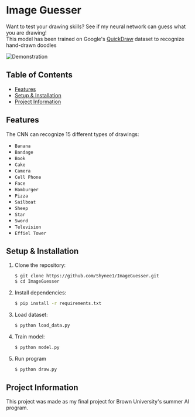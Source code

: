 # Image Guesser
Want to test your drawing skills? See if my neural network can guess what you are drawing! \
This model has been trained on Google's [QuickDraw](https://quickdraw.withgoogle.com/data) dataset to recognize hand-drawn doodles

![Demonstration](https://github.com/user-attachments/assets/059889b0-e3f1-4bdd-b67b-7c094f75131f)

## Table of Contents
- [Features](#features)
- [Setup & Installation](#setup--installation)
- [Project Information](#project-information)

## Features
The CNN can recognize 15 different types of drawings:
- `Banana`
- `Bandage`
- `Book`
- `Cake`
- `Camera`
- `Cell Phone`
- `Face`
- `Hamburger` 
- `Pizza`
- `Sailboat` 
- `Sheep`
- `Star` 
- `Sword`
- `Television`
- `Effiel Tower`

## Setup & Installation
1. Clone the repository:
   ```bash
   $ git clone https://github.com/Shynee1/ImageGuesser.git
   $ cd ImageGuesser
   ```
2. Install dependencies:
   ```bash
   $ pip install -r requirements.txt
   ```
3. Load dataset:
   ```bash
   $ python load_data.py
   ```
4. Train model:
   ```bash
   $ python model.py
   ```
5. Run program
   ```bash
   $ python draw.py
   ```
## Project Information
This project was made as my final project for Brown University's summer AI program. 
